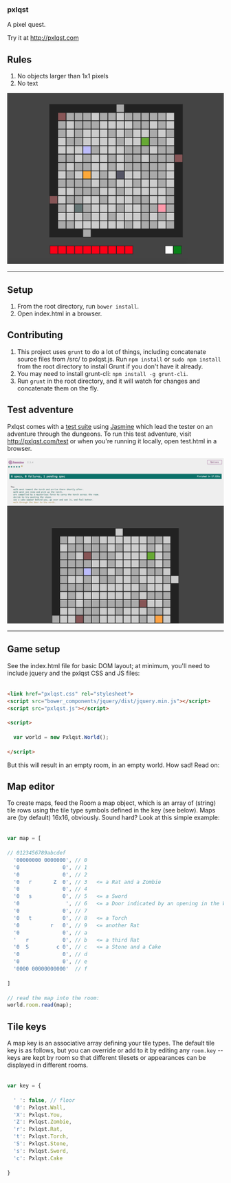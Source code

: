 ### pxlqst

A pixel quest.

Try it at http://pxlqst.com


## Rules

1. No objects larger than 1x1 pixels
2. No text

![demo.png](https://github.com/jywarren/pxlqst/blob/master/demo.png?raw=true)

****

## Setup

1. From the root directory, run `bower install`.
2. Open index.html in a browser.

## Contributing

1. This project uses `grunt` to do a lot of things, including concatenate source files from /src/ to pxlqst.js. Run `npm install` or `sudo npm install` from the root directory to install Grunt if you don't have it already. 
2. You may need to install grunt-cli: `npm install -g grunt-cli`.
3. Run `grunt` in the root directory, and it will watch for changes and concatenate them on the fly.

## Test adventure

Pxlqst comes with a [test suite](https://github.com/jywarren/pxlqst/issues/4) using [Jasmine](https://jasmine.github.io) which lead the tester on an adventure through the dungeons. To run this test adventure, visit http://pxlqst.com/test or when you're running it locally, open test.html in a browser.

![test-adventure.png](https://github.com/jywarren/pxlqst/blob/master/test-adventure.png?raw=true)

****

## Game setup

See the index.html file for basic DOM layout; at minimum, you'll need to include jquery and the pxlqst CSS and JS files:

````html

<link href="pxlqst.css" rel="stylesheet">
<script src="bower_components/jquery/dist/jquery.min.js"></script>
<script src="pxlqst.js"></script>

<script>

  var world = new Pxlqst.World();

</script>

````

But this will result in an empty room, in an empty world. How sad! Read on:

## Map editor

To create maps, feed the Room a map object, which is an array of (string) tile rows using the tile type symbols defined in the key (see below). Maps are (by default) 16x16, obviously. Sound hard? Look at this simple example:

````js

var map = [

// 0123456789abcdef  
  '00000000 0000000', // 0
  '0              0', // 1
  '0              0', // 2
  '0   r       Z  0', // 3   <= a Rat and a Zombie
  '0              0', // 4  
  '0   s          0', // 5   <= a Sword
  '0               ', // 6   <= a Door indicated by an opening in the Wall
  '0              0', // 7  
  '0   t          0', // 8   <= a Torch
  '0          r   0', // 9   <= another Rat
  '0              0', // a  
  '   r           0', // b   <= a third Rat
  '0  S         c 0', // c   <= a Stone and a Cake
  '0              0', // d
  '0              0', // e
  '0000 00000000000'  // f

]

// read the map into the room:
world.room.read(map);

````

## Tile keys

A map key is an associative array defining your tile types. The default tile key is as follows, but you can override or add to it by editing any `room.key` -- keys are kept by room so that different tilesets or appearances can be displayed in different rooms. 

````js

var key = {

  ' ': false, // floor
  '0': Pxlqst.Wall,
  'X': Pxlqst.You,
  'Z': Pxlqst.Zombie,
  'r': Pxlqst.Rat,
  't': Pxlqst.Torch,
  'S': Pxlqst.Stone,
  's': Pxlqst.Sword,
  'c': Pxlqst.Cake

}

````
